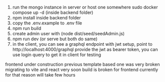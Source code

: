 1. run the mongo instance in server or host one somewhere
   sudo docker compose up -d
   (inside backend folder)
2. npm install inside backend folder
3. copy the .env.example to .env file
4. npm run build
5. create admin user with (node dist/seed/seedAdmin.js)
6. npm run dev (or serve but both do same)
7. in the client, you can see a graphql endpoint with jwt setup, point to http://localhost:4000/graphql provide the jwt as bearer token, you can use login query to get it in client for testing

frontend under construction
previous template based one was very broken
migrating to vite and react very soon
build is broken for frontend currently for that reason
will take few hours